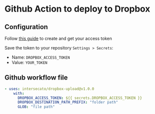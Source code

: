 # Github Action to deploy to Dropbox

## Configuration

Follow [this guide](https://preventdirectaccess.com/docs/create-app-key-access-token-for-dropbox-account/#access-token) to create and get your access token

Save the token to your repository `Settings > Secrets`:

- Name: `DROPBOX_ACCESS_TOKEN`
- Value: `YOUR_TOKEN`

## Github workflow file


```yml
- uses: intersecato/dropbox-upload@v1.0.0
    with:
      DROPBOX_ACCESS_TOKEN: ${{ secrets.DROPBOX_ACCESS_TOKEN }}
      DROPBOX_DESTINATION_PATH_PREFIX: "folder path"
      GLOB: "file path"
```
